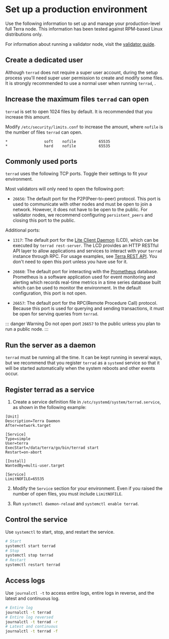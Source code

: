 # Set up a production environment

Use the following information to set up and manage your production-level full Terra node. This information has been tested against RPM-based Linux distributions only.

For information about running a validator node, visit the [validator guide](/How-to/Manage-a-Terra-validator/Overview.md).

## Create a dedicated user

Although `terrad` does not require a super user account, during the setup process you'll need super user permission to create and modify some files. It is strongly recommended to use a normal user when running `terrad`, .

## Increase the maximum files `terrad` can open

`terrad` is set to open 1024 files by default. It is recommended that you increase this amount.

Modify `/etc/security/limits.conf` to increase the amount, where `nofile` is the number of files `terrad` can open.

```
*                soft    nofile          65535
*                hard    nofile          65535
```

## Commonly used ports

`terrad` uses the following TCP ports. Toggle their settings to fit your environment.

Most validators will only need to open the following port:

- `26656`: The default port for the P2P(Peer-to-peer) protocol. This port is used to communicate with other nodes and must be open to join a network. However, it does not have to be open to the public. For validator nodes, we recommend configuring `persistent_peers` and closing this port to the public.

Additional ports:

- `1317`: The default port for the [Lite Client Daemon](/How-to/Start-LCD.md) (LCD), which can be executed by `terrad rest-server`. The LCD provides an HTTP RESTful API layer to allow applications and services to interact with your `terrad` instance through RPC. For usage examples, see [Terra REST API](https://lcd.terra.dev/swagger/). You don't need to open this port unless you have use for it.

- `26660`: The default port for interacting with the [Prometheus](https://prometheus.io) database. Prometheus is a software application used for event monitoring and alerting which records real-time metrics in a time series database built which can be used to monitor the environment. In the default configuration, this port is not open.

- `26657`: The default port for the RPC(Remote Procedure Call) protocol. Because this port is used for querying and sending transactions, it must be open for serving queries from `terrad`.

::: danger Warning
Do not open port `26657` to the public unless you plan to run a public node.
:::

## Run the server as a daemon

`terrad` must be running all the time. It can be kept running in several ways, but we recommend that you register `terrad` as a `systemd` service so that it will be started automatically when the system reboots and other events occur.

## Register terrad as a service

1. Create a service definition file in `/etc/systemd/system/terrad.service`, as shown in the following example:

```
[Unit]
Description=Terra Daemon
After=network.target

[Service]
Type=simple
User=terra
ExecStart=/data/terra/go/bin/terrad start
Restart=on-abort

[Install]
WantedBy=multi-user.target

[Service]
LimitNOFILE=65535
```

2. Modify the `Service` section for your environment. Even if you raised the number of open files, you must include `LimitNOFILE`.

3. Run `systemctl daemon-reload` and `systemctl enable terrad`.

## Control the service

Use `systemctl` to start, stop, and restart the service.

```bash
# Start
systemctl start terrad
# Stop
systemctl stop terrad
# Restart
systemctl restart terrad
```

## Access logs

Use `journalctl -t` to access entire logs, entire logs in reverse, and the latest and continuous log.

```bash
# Entire log
journalctl -t terrad
# Entire log reversed
journalctl -t terrad -r
# Latest and continuous
journalctl -t terrad -f
```
